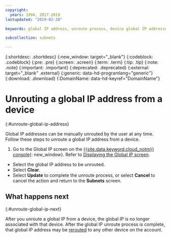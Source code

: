 ```yaml
---
copyright:
  years: 1994, 2017-2019
lastupdated: "2019-02-28"

keywords: global IP address, unroute process, device global IP addresses

subcollection: subnets

---
```

{:shortdesc: .shortdesc}
{:new_window: target="_blank"}
{:codeblock: .codeblock}
{:pre: .pre}
{:screen: .screen}
{:term: .term}
{:tip: .tip}
{:note: .note}
{:important: .important}
{:deprecated: .deprecated}
{:external: target="_blank" .external}
{:generic: data-hd-programlang="generic"}
{:download: .download}
{:DomainName: data-hd-keyref="DomainName"}

# Unrouting a global IP address from a device
{:#unroute-global-ip-address}

Global IP addresses can be manually unrouted by the user at any time. Follow these steps to unroute a global IP address from a device.

1. Go to the Global IP screen on the [{{site.data.keyword.cloud_notm}} console](https://{DomainName}/){: new_window}. Refer to [Displaying the Global IP screen](/docs/subnets?topic=subnets-display-global-ip-screen#display-global-ip-screen).
* Select the global IP address to be unrouted.
* Select **Clear**.
* Select **Update** to complete the unroute process, or select **Cancel** to cancel the action and return to the **Subnets** screen.

## What happens next
{:#unroute-global-ip-next}

After you unroute a global IP from a device, the global IP is no longer associated with that device. After the global IP unroute process is complete, that global IP address may be [rerouted](/docs/subnets?topic=subnets-route-global-ip-address-device#route-global-ip-address-device) to any other device on the account.
